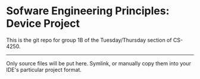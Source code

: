# Sofware Engineering Principles: Device Project

This is the git repo for group 1B of the Tuesday/Thursday section of CS-4250. 

--------------------------------------------------------------------------------

Only source files will be put here. Symlink, or manually copy them into your
 IDE's particular project format.
